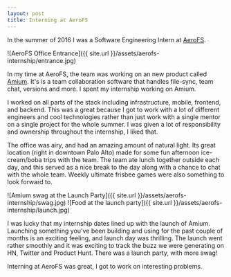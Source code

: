 ```yaml
---
layout: post
title: Interning at AeroFS
---
```


In the summer of 2016 I was a Software Engineering Intern at [AeroFS](https://www.aerofs.com).

![AeroFS Office Entrance]({{ site.url }}/assets/aerofs-internship/entrance.jpg)

In my time at AeroFS, the team was working on an new product called [Amium](https://www.amium.com). It's is a team collaboration software that handles file-sync, team chat, versions and more. I spent my internship working on Amium.

I worked on all parts of the stack including infrastructure, mobile, frontend, and backend. This was a great because I got to work with a lot of different engineers and cool technologies rather than just work with a single mentor on a single project for the whole summer. I was given a lot of responsibility and ownership throughout the internship, I liked that.

The office was airy, and had an amazing amount of natural light. Its great location (right in downtown Palo Alto) made for some fun afternoon ice-cream/boba trips with the team. The team ate lunch together outside each day, and this served as a nice break to the day along with a chance to chat with the whole team. Weekly ultimate frisbee games were also something to look forward to.

![Amium swag at the Launch Party]({{ site.url }}/assets/aerofs-internship/swag.jpg)
![Food at the launch party]({{ site.url }}/assets/aerofs-internship/launch.jpg)

I was lucky that my internship dates lined up with the launch of Amium. Launching something you've been building and using for the past couple of months is an exciting feeling, and launch day was thrilling. The launch went rather smoothly and it was exciting to track the buzz we were generating on HN, Twitter and Product Hunt. There was a launch party, with more swag!

Interning at AeroFS was great, I got to work on interesting problems.
